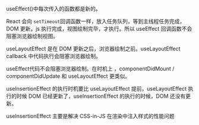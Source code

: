 useEffect()中每次传入的函数都是新的。

React 会向 `setTimeout`回调函数一样，放入任务队列，等到主线程任务完成，DOM 更新，js 执行完成，视图绘制完毕，才执行。所以 useEffect 回调函数不会阻塞浏览器绘制视图。

useLayoutEffect 是在 DOM 更新之后，浏览器绘制之前。useLayoutEffect callback 中代码执行会阻塞浏览器绘制。

useEffect代码不会阻塞浏览器绘制。在时机上 ，componentDidMount / componentDidUpdate 和 useLayoutEffect 更类似。

useInsertionEffect 的执行时机要比 useLayoutEffect 提前，useLayoutEffect 执行的时候 DOM 已经更新了，useInsertionEffect 的执行的时候，DOM 还没有更新。

useInsertionEffect 主要是解决 CSS-in-JS 在渲染中注入样式的性能问题